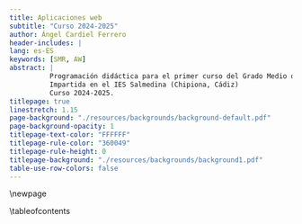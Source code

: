 ```yaml
---
title: Aplicaciones web
subtitle: "Curso 2024-2025"
author: Ángel Cardiel Ferrero
header-includes: |
lang: es-ES
keywords: [SMR, AW]
abstract: |
          Programación didáctica para el primer curso del Grado Medio de Sistemas Microinformáticos y Redes. 
          Impartida en el IES Salmedina (Chipiona, Cádiz)
          Curso 2024-2025.
titlepage: true
linestretch: 1.15
page-background: "./resources/backgrounds/background-default.pdf"
page-background-opacity: 1
titlepage-text-color: "FFFFFF"
titlepage-rule-color: "360049"
titlepage-rule-height: 0
titlepage-background: "./resources/backgrounds/background1.pdf"
table-use-row-colors: false
---
```


\newpage

\tableofcontents